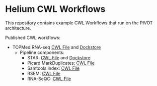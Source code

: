 # Helium CWL Workflows

This repository contains example CWL Workflows that run on the PIVOT architecture.

Published CWL workflows:
* TOPMed RNA-seq [CWL File](topmed-workflows/TOPMed_RNAseq_pipeline/rnaseq_pipeline_fastq.cwl) and [Dockstore](https://dockstore.org/workflows/github.com/heliumdatacommons/cwl_workflows/TOPMed_RNAseq_pipeline)
    * Pipeline components:
        * STAR: [CWL File](topmed-workflows/TOPMed_RNAseq_pipeline/star.cwl) and [Dockstore](https://dockstore.org/containers/registry.hub.docker.com/heliumdatacommons/topmed-rnaseq/run-star)
        * Picard MarkDuplicates: [CWL File](topmed-workflows/TOPMed_RNAseq_pipeline/markduplicates.cwl)
        * Samtools index: [CWL File](topmed-workflows/TOPMed_RNAseq_pipeline/indexbam.cwl)
        * RSEM: [CWL File](topmed-workflows/TOPMed_RNAseq_pipeline/rsem.cwl)
        * RNA-SeQC: [CWL File](topmed-workflows/TOPMed_RNAseq_pipeline/rna_seqc.cwl)

